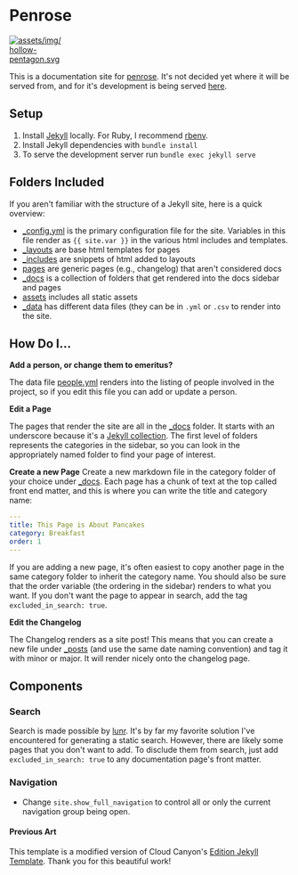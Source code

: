 # Penrose

<a target="_blank" rel="noopener noreferrer" href="/vsoch/penrose.github.io/blob/master/assets/img/hollow-pentagon.svg"><img src="/vsoch/penrose.github.io/raw/master/assets/img/hollow-pentagon.svg?sanitize=true" alt="assets/img/hollow-pentagon.svg" style="max-width:20%;"></a>


This is a documentation site for [penrose](http://penrose.ink). It's not decided
yet where it will be served from, and for it's development is being served 
[here](https://vsoch.github.io/penrose.github.io).

## Setup

 1. Install [Jekyll](https://jekyllrb.com/docs/installation/) locally. For Ruby, I recommend [rbenv](https://github.com/rbenv/rbenv).
 2. Install Jekyll dependencies with `bundle install`
 3. To serve the development server run `bundle exec jekyll serve`

## Folders Included
If you aren't familiar with the structure of a Jekyll site, here is a quick overview:

 - [_config.yml](_config.yml) is the primary configuration file for the site. Variables in this file render as `{{ site.var }}` in the various html includes and templates.
 - [_layouts](_layouts) are base html templates for pages
 - [_includes](_includes) are snippets of html added to layouts
 - [pages](pages) are generic pages (e.g., changelog) that aren't considered docs
 - [_docs](_docs) is a collection of folders that get rendered into the docs sidebar and pages
 - [assets](assets) includes all static assets
 - [_data](_data) has different data files (they can be in `.yml` or `.csv` to render into the site.

## How Do I...

**Add a person, or change them to emeritus?**

The data file [people.yml](_data/people.yml) renders into the listing of people 
involved in the project, so if you edit this file you can add or update a person.

**Edit a Page**

The pages that render the site are all in the [_docs](_docs) folder. It starts
with an underscore because it's a [Jekyll collection](https://jekyllrb.com/docs/collections/).
The first level of folders represents the categories in the sidebar, so you can
look in the appropriately named folder to find your page of interest. 

**Create a new Page**
Create a new markdown file in the category folder of your choice under [_docs](_docs).
Each page has a chunk of text at the top called front end matter, and this is where
you can write the title and category name:

```yml
---
title: This Page is About Pancakes
category: Breakfast
order: 1
---
```

If you are adding a new page, it's often easiest to copy another page in the same
category folder to inherit the category name. You should also be sure that the order
variable (the ordering in the sidebar) renders to what you want. If you don't 
want the page to appear in search, add the tag `excluded_in_search: true`.

**Edit the Changelog**

The Changelog renders as a site post! This means that you can create a new file
under [_posts](_posts) (and use the same date naming convention) and tag it with
minor or major. It will render nicely onto the changelog page.

## Components

### Search

Search is made possible by [lunr](https://lunrjs.com/). It's by far my favorite solution
I've encountered for generating a static search. However, there are likely some pages
that you don't want to add. To disclude them from search, just add `excluded_in_search: true` 
to any documentation page's front matter.

### Navigation

* Change `site.show_full_navigation` to control all or only the current navigation group being open.


#### Previous Art

This template is a modified version of Cloud Canyon's 
[Edition Jekyll Template](https://github.com/CloudCannon/edition-jekyll-template). 
Thank you for this beautiful work!
